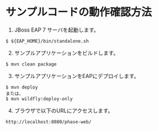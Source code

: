 # サンプルコードの動作確認方法

1. JBoss EAP 7 サーバを起動します。

~~~
$ ${EAP_HOME}/bin/standalone.sh
~~~

2. サンプルアプリケーションをビルドします。

~~~
$ mvn clean package
~~~

3. サンプルアプリケーションをEAPにデプロイします。

~~~
$ mvn deploy
または、
$ mvn wildfly:deploy-only
~~~

4. ブラウザで以下のURLにアクセスします。

~~~
http://localhost:8080/phase-web/
~~~